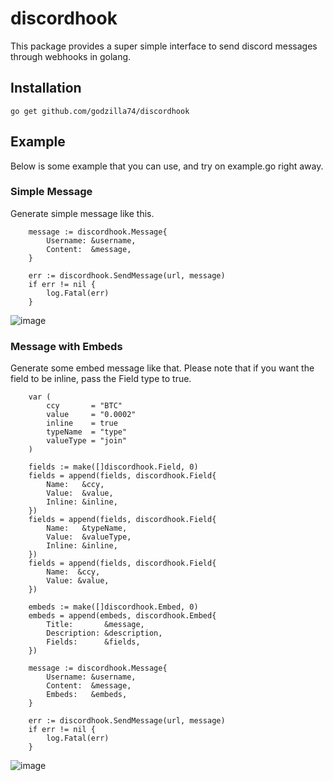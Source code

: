 # discordhook
This package provides a super simple interface to send discord messages through webhooks in golang.

## Installation
```
go get github.com/godzilla74/discordhook
```
## Example
Below is some example that you can use, and try on example.go right away.

### Simple Message
Generate simple message like this.
```
	message := discordhook.Message{
		Username: &username,
		Content:  &message,
	}

	err := discordhook.SendMessage(url, message)
	if err != nil {
		log.Fatal(err)
	}
```

![image](https://user-images.githubusercontent.com/19704585/175761705-aa3fb66d-1509-4ebb-875f-56b43e3bebdc.png)

### Message with Embeds
Generate some embed message like that. Please note that if you want the field to be inline, pass the Field type to true.
```
	var (
		ccy       = "BTC"
		value     = "0.0002"
		inline    = true
		typeName  = "type"
		valueType = "join"
	)

	fields := make([]discordhook.Field, 0)
	fields = append(fields, discordhook.Field{
		Name:   &ccy,
		Value:  &value,
		Inline: &inline,
	})
	fields = append(fields, discordhook.Field{
		Name:   &typeName,
		Value:  &valueType,
		Inline: &inline,
	})
	fields = append(fields, discordhook.Field{
		Name:  &ccy,
		Value: &value,
	})

	embeds := make([]discordhook.Embed, 0)
	embeds = append(embeds, discordhook.Embed{
		Title:       &message,
		Description: &description,
		Fields:      &fields,
	})

	message := discordhook.Message{
		Username: &username,
		Content:  &message,
		Embeds:   &embeds,
	}

	err := discordhook.SendMessage(url, message)
	if err != nil {
		log.Fatal(err)
	}

```
![image](https://user-images.githubusercontent.com/19704585/175761732-fcdd037a-a560-433a-a316-42f5869f44f7.png)


